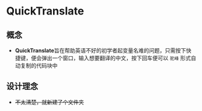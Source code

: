 # QuickTranslate
## 概念
* **QuickTranslate**旨在帮助英语不好的初学者起变量名难的问题，只需按下快捷键，便会弹出一个窗口，输入想要翻译的中文，按下回车便可以 `驼峰` 形式自动复制的代码块中

## 设计理念
* ~~不太清楚，就新建了个文件夹~~